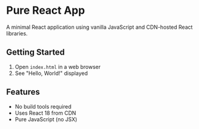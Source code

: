# Pure React App

A minimal React application using vanilla JavaScript and CDN-hosted React libraries.

## Getting Started

1. Open `index.html` in a web browser
2. See "Hello, World!" displayed

## Features

-  No build tools required
-  Uses React 18 from CDN
-  Pure JavaScript (no JSX)
